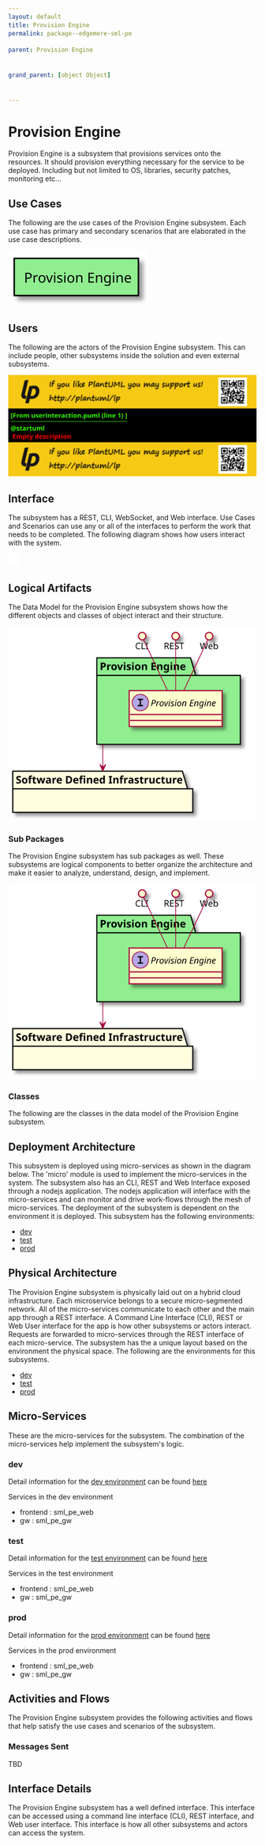 ```yaml
---
layout: default
title: Provision Engine
permalink: package--edgemere-sml-pe

parent: Provision Engine


grand_parent: [object Object]


---
```

# Provision Engine

Provision Engine is a subsystem that provisions services onto the resources. It should provision everything necessary for the service to be deployed. Including but not limited to OS, libraries, security patches, monitoring etc...



## Use Cases

The following are the use cases of the Provision Engine subsystem. Each use case has primary and secondary scenarios
that are elaborated in the use case descriptions.



![UseCase Diagram](./usecases.svg)

## Users

The following are the actors of the Provision Engine subsystem. This can include people, other subsystems 
inside the solution and even external subsystems. 



![User Interaction](./userinteraction.svg)

## Interface

The subsystem has a REST, CLI, WebSocket, and Web interface. Use Cases and Scenarios can use any or all
of the interfaces to perform the work that needs to be completed. The following  diagram shows how
users interact with the system.

![Scenario Mappings Diagram](./scenariomapping.svg)



## Logical Artifacts

The Data Model for the  Provision Engine subsystem shows how the different objects and classes of object interact
and their structure.

![Sub Package Diagram](./subpackage.svg)

### Sub Packages

The Provision Engine subsystem has sub packages as well. These subsystems are logical components to better
organize the architecture and make it easier to analyze, understand, design, and implement.



![Logical Diagram](./logical.svg)

### Classes

The following are the classes in the data model of the Provision Engine subsystem.




## Deployment Architecture

This subsystem is deployed using micro-services as shown in the diagram below. The 'micro' module is
used to implement the micro-services in the system. The subsystem also has an CLI, REST and Web Interface
exposed through a nodejs application. The nodejs application will interface with the micro-services and
can monitor and drive work-flows through the mesh of micro-services. The deployment of the subsystem is 
dependent on the environment it is deployed. This subsystem has the following environments:
* [dev](environment--edgemere-sml-pe-dev)
* [test](environment--edgemere-sml-pe-test)
* [prod](environment--edgemere-sml-pe-prod)



## Physical Architecture

The Provision Engine subsystem is physically laid out on a hybrid cloud infrastructure. Each microservice belongs
to a secure micro-segmented network. All of the micro-services communicate to each other and the main app through a
REST interface. A Command Line Interface (CLI), REST or Web User interface for the app is how other subsystems or actors 
interact. Requests are forwarded to micro-services through the REST interface of each micro-service. The subsystem has
the a unique layout based on the environment the physical space. The following are the environments for this
subsystems.
* [dev](environment--edgemere-sml-pe-dev)
* [test](environment--edgemere-sml-pe-test)
* [prod](environment--edgemere-sml-pe-prod)


## Micro-Services

These are the micro-services for the subsystem. The combination of the micro-services help implement
the subsystem's logic.


### dev

Detail information for the [dev environment](environment--edgemere-sml-pe-dev)
can be found [here](environment--edgemere-sml-pe-dev)

Services in the dev environment

* frontend : sml_pe_web
* gw : sml_pe_gw


### test

Detail information for the [test environment](environment--edgemere-sml-pe-test)
can be found [here](environment--edgemere-sml-pe-test)

Services in the test environment

* frontend : sml_pe_web
* gw : sml_pe_gw


### prod

Detail information for the [prod environment](environment--edgemere-sml-pe-prod)
can be found [here](environment--edgemere-sml-pe-prod)

Services in the prod environment

* frontend : sml_pe_web
* gw : sml_pe_gw


## Activities and Flows
The Provision Engine subsystem provides the following activities and flows that help satisfy the use
cases and scenarios of the subsystem.




### Messages Sent

TBD

## Interface Details
The Provision Engine subsystem has a well defined interface. This interface can be accessed using a
command line interface (CLI), REST interface, and Web user interface. This interface is how all other
subsystems and actors can access the system.


